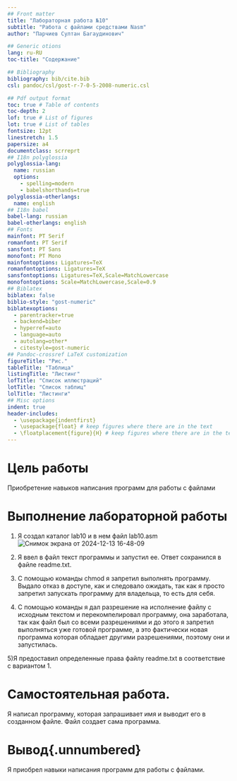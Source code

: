 ```yaml
---
## Front matter
title: "Лабораторная работа №10"
subtitle: "Работа с файлами средствами Nasm"
author: "Парчиев Султан Багаудинович"

## Generic otions
lang: ru-RU
toc-title: "Содержание"

## Bibliography
bibliography: bib/cite.bib
csl: pandoc/csl/gost-r-7-0-5-2008-numeric.csl

## Pdf output format
toc: true # Table of contents
toc-depth: 2
lof: true # List of figures
lot: true # List of tables
fontsize: 12pt
linestretch: 1.5
papersize: a4
documentclass: scrreprt
## I18n polyglossia
polyglossia-lang:
  name: russian
  options:
	- spelling=modern
	- babelshorthands=true
polyglossia-otherlangs:
  name: english
## I18n babel
babel-lang: russian
babel-otherlangs: english
## Fonts
mainfont: PT Serif
romanfont: PT Serif
sansfont: PT Sans
monofont: PT Mono
mainfontoptions: Ligatures=TeX
romanfontoptions: Ligatures=TeX
sansfontoptions: Ligatures=TeX,Scale=MatchLowercase
monofontoptions: Scale=MatchLowercase,Scale=0.9
## Biblatex
biblatex: false
biblio-style: "gost-numeric"
biblatexoptions:
  - parentracker=true
  - backend=biber
  - hyperref=auto
  - language=auto
  - autolang=other*
  - citestyle=gost-numeric
## Pandoc-crossref LaTeX customization
figureTitle: "Рис."
tableTitle: "Таблица"
listingTitle: "Листинг"
lofTitle: "Список иллюстраций"
lotTitle: "Список таблиц"
lolTitle: "Листинги"
## Misc options
indent: true
header-includes:
  - \usepackage{indentfirst}
  - \usepackage{float} # keep figures where there are in the text
  - \floatplacement{figure}{H} # keep figures where there are in the text
---
```


# Цель работы

Приобретение навыков написания программ для работы с файлами



# Выполнение лабораторной работы

1) Я создал каталог lab10 и в нем файл lab10.asm
![Снимок экрана от 2024-12-13 16-48-09](https://github.com/user-attachments/assets/c6df0515-4a18-483c-a206-4ae43267e0dc)



2) Я ввел в файл текст программы и запустил ее. Ответ сохранился в файле readme.txt.


3) С помощью команды сhmod я запретил выполнять программу. Выдало отказ в доступе, как и следовало ожидать, так как я просто запретил запускать программу для владельца, то есть для себя.



4) С помощью команды я дал разрешение на исполнение файлу с исходным текстом и перекомпелировал программу, она заработала, так как файл был со всеми разрешениями и до этого я запретил выполняться уже готовой программе, а это фактически новая программа которая обладает другими разрешениями, поэтому они и запустилась.



5)Я предоставил определенные права файлу readme.txt в соответствие с вариантом 1.



# Самостоятельная работа.

Я написал программу, которая запрашивает имя и выводит его в созданном файле. Файл создает сама программа.


# Вывод{.unnumbered}

Я приобрел навыки написания программ для работы с файлами.
